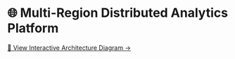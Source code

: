 # 🌐 Multi-Region Distributed Analytics Platform

[🚀 View Interactive Architecture Diagram →](https://shantanup108.github.io/multi-region-analytics/docs/index.html)
